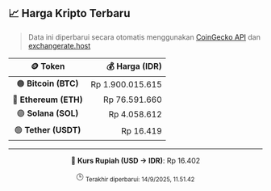 

<!-- HARGA_KRIPTO -->
## 📈 Harga Kripto Terbaru

> Data ini diperbarui secara otomatis menggunakan [CoinGecko API](https://www.coingecko.com/) dan [exchangerate.host](https://exchangerate.host/)

<div align="center">

| 🪙 Token | 💰 Harga (IDR) |
|:------:|---------------:|
| 🟠 **Bitcoin (BTC)**   | Rp 1.900.015.615 |
| 🔵 **Ethereum (ETH)**  | Rp 76.591.660 |
| 🟣 **Solana (SOL)**    | Rp 4.058.612 |
| 🟢 **Tether (USDT)**   | Rp 16.419 |

---

💱 **Kurs Rupiah (USD → IDR)**: Rp 16.402

🕒 <sub>Terakhir diperbarui: 14/9/2025, 11.51.42</sub>

</div>
<!-- /HARGA_KRIPTO -->